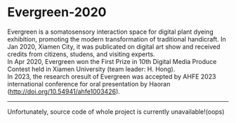 # Evergreen-2020
Evergreen is a somatosensory interaction space for digital plant dyeing exhibition, promoting the modern transformation of traditional handicraft. 
In Jan 2020, Xiamen City, it was publicated on digital art show and received credits from citizens, studens, and visiting experts.   
In Apr 2020, Evergreen won the First Prize in 10th Digital Media Produce Contest held in Xiamen University (team leader: H. Hong).  
In 2023, the research oresult of Evergreen was accepted by AHFE 2023 international conference for oral presentation by Haoran (http://doi.org/10.54941/ahfe1003426).  
<hr/>
Unfortunately, source code of whole project is currently unavailable!(oops)
